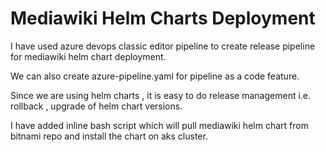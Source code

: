 # Mediawiki Helm Charts Deployment
I have used azure devops classic editor pipeline to create release pipeline for mediawiki helm chart deployment.

We can also create azure-pipeline.yaml for pipeline as a code feature.

Since we are using helm charts , it is easy to do release management i.e. rollback , upgrade of helm chart versions.

I have added inline bash script which will pull mediawiki helm chart from bitnami repo and install the chart on aks cluster.
